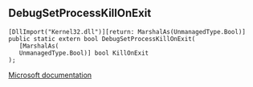 ## DebugSetProcessKillOnExit

```
[DllImport("Kernel32.dll")][return: MarshalAs(UnmanagedType.Bool)]
public static extern bool DebugSetProcessKillOnExit(
   [MarshalAs(
   UnmanagedType.Bool)] bool KillOnExit
);
```

[Microsoft documentation](https://docs.microsoft.com/en-us/windows/win32/api/debugapi/nf-debugapi-debugsetprocesskillonexit)
